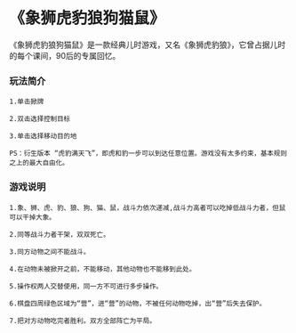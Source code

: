 # 《象狮虎豹狼狗猫鼠》
《象狮虎豹狼狗猫鼠》是一款经典儿时游戏，又名《象狮虎豹狼》，它曾占据儿时的每个课间，90后的专属回忆。
### 玩法简介
```
1.单击掀牌

2.双击选择控制目标

3.单击选择移动目的地

PS：衍生版本 “虎豹满天飞”，即虎和豹一步可以到达任意位置。游戏没有太多约束，基本规则之上的最大自由化。
```
### 游戏说明
```
1.象、狮、虎、豹、狼、狗、猫、鼠，战斗力依次递减,战斗力高者可以吃掉低战斗力者，但鼠可以干掉大象。

2.同等战斗力者干架，双双死亡。

3.同方动物之间不能战斗。

4.在动物未被掀开之前，不能移动，其他动物也不能移到此处。

5.操作权两人交替使用，同一方不可进行多步操作。

6.棋盘四周绿色区域为“营”，进“营”的动物，不被任何动物吃掉，出“营”后失去保护。

7.把对方动物吃完者胜利。双方全部阵亡为平局。

```